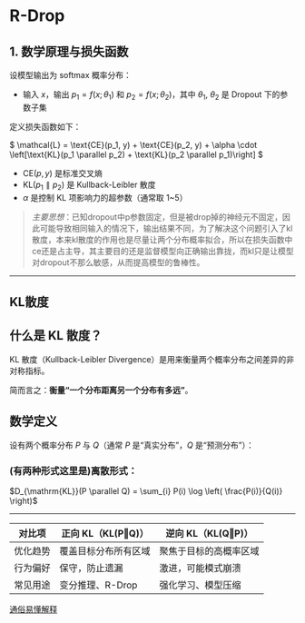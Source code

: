 # R-Drop

## 1. 数学原理与损失函数

设模型输出为 softmax 概率分布：

- 输入 $x$，输出 $p_1 = f(x;\theta_1)$ 和 $p_2 = f(x;\theta_2)$，其中 $\theta_1$, $\theta_2$ 是 Dropout 下的参数子集

定义损失函数如下：

$
\mathcal{L} = \text{CE}(p_1, y) + \text{CE}(p_2, y) + \alpha \cdot \left[\text{KL}(p_1 \parallel p_2) + \text{KL}(p_2 \parallel p_1)\right]
$

- $\text{CE}(p, y)$ 是标准交叉熵
- $\text{KL}(p_1 \parallel p_2)$ 是 Kullback-Leibler 散度
- $\alpha$ 是控制 KL 项影响力的超参数（通常取 1~5）
>*主要思想*：已知dropout中p参数固定，但是被drop掉的神经元不固定，因此可能导致相同输入的情况下，输出结果不同，为了解决这个问题引入了kl散度，本来kl散度的作用也是尽量让两个分布概率拟合，所以在损失函数中ce还是占主导，其主要目的还是监督模型向正确输出靠拢，而kl只是让模型对dropout不那么敏感，从而提高模型的鲁棒性。
>

---
  
## KL散度

## 什么是 KL 散度？

KL 散度（Kullback-Leibler Divergence）是用来衡量两个概率分布之间差异的非对称指标。

简而言之：**衡量“一个分布距离另一个分布有多远”**。
##  数学定义

设有两个概率分布 $P$ 与 $Q$（通常 $P$ 是“真实分布”，$Q$ 是“预测分布”）：

### (有两种形式这里是)离散形式：

$D_{\mathrm{KL}}(P \parallel Q) = \sum_{i} P(i) \log \left( \frac{P(i)}{Q(i)} \right)$

---

| 对比项       | 正向 KL（KL(P‖Q)）        | 逆向 KL（KL(Q‖P)）        |
|--------------|---------------------------|---------------------------|
| 优化趋势     | 覆盖目标分布所有区域       | 聚焦于目标的高概率区域     |
| 行为偏好     | 保守，防止遗漏             | 激进，可能模式崩溃         |
| 常见用途     | 变分推理、R-Drop           | 强化学习、模型压缩         |

[通俗易懂解释]("https://www.youtube.com/watch?v=q0AkK8aYbLY")